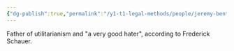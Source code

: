 ```yaml
---
{"dg-publish":true,"permalink":"/y1-t1-legal-methods/people/jeremy-bentham/"}
---
```


Father of utilitarianism and "a very good hater", according to Frederick Schauer. 